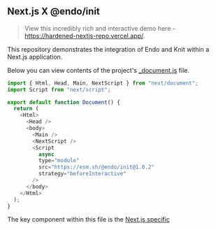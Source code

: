 ## Next.js X @endo/init

> View this incredibly rich and interactive demo here - https://hardened-nextjs-repo.vercel.app/.

This repository demonstrates the integration of Endo and Knit within a Next.js application. 

Below you can view contents of the project's [_document.js](./pages/_document.js) file. 
```js
import { Html, Head, Main, NextScript } from "next/document";
import Script from "next/script";

export default function Document() {
  return (
    <Html>
      <Head />
      <body>
        <Main />
        <NextScript />
        <Script
          async
          type="module"
          src="https://esm.sh/@endo/init@1.0.2"
          strategy="beforeInteractive"
        />
      </body>
    </Html>
  );
}
```

The key component within this file is the [Next.js specific <Script /> element](https://nextjs.org/docs/pages/api-reference/components/script) as it is responsible for loading `@endo/init`. When used outside of Next.js' `_document.js` file, this component has been the source of issues when loading the page such as the one seen [here](https://github.com/agoric-labs/hardened-create-cosmos-app?tab=readme-ov-file#overview) (although it is not necessarily responsible for this issue).

### Checking for tamper-proof globals.

Below is a screenshot of interaction from [https://hardened-nextjs-repo.vercel.app](https://hardened-nextjs-repo.vercel.app/)

![ss_02142024_000144](https://github.com/tgrecojs/nextjs-with-endo-init/assets/6646552/e9fb8539-4e1d-4465-8d44-9962aa18f787)



